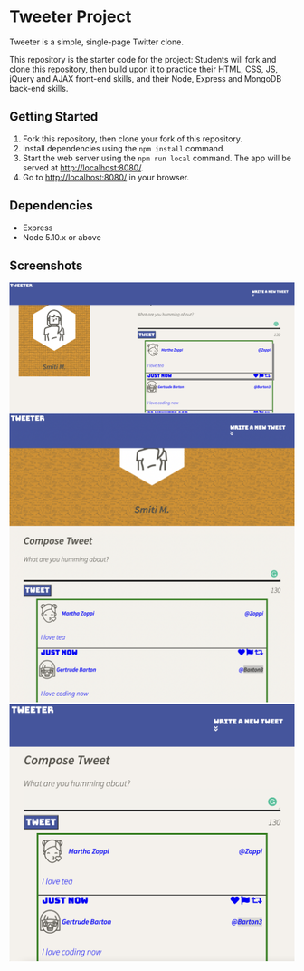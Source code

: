 # Tweeter Project

Tweeter is a simple, single-page Twitter clone.

This repository is the starter code for the project: Students will fork and clone this repository, then build upon it to practice their HTML, CSS, JS, jQuery and AJAX front-end skills, and their Node, Express and MongoDB back-end skills.

## Getting Started

1. Fork this repository, then clone your fork of this repository.
2. Install dependencies using the `npm install` command.
3. Start the web server using the `npm run local` command. The app will be served at <http://localhost:8080/>.
4. Go to <http://localhost:8080/> in your browser.

## Dependencies

- Express
- Node 5.10.x or above
## Screenshots
!["screenshot of Desktop-view.png"](https://github.com/SM171906/tweeter/blob/master/docs/Desktop-view.png)
!["screenshot of Mobile-view.png"](https://github.com/SM171906/tweeter/blob/master/docs/Mobile-view.png)
!["screenshot of Tweet-box.png"](https://github.com/SM171906/tweeter/blob/master/docs/Tweet-box.png)
